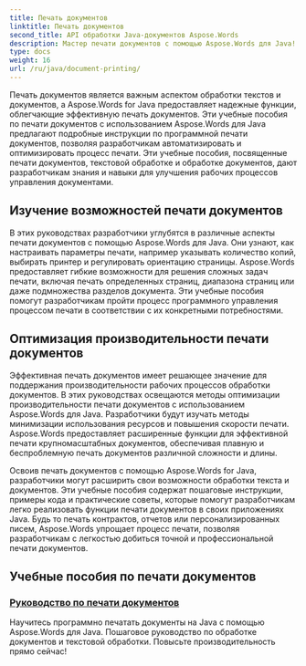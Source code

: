 ```yaml
---
title: Печать документов
linktitle: Печать документов
second_title: API обработки Java-документов Aspose.Words
description: Мастер печати документов с помощью Aspose.Words для Java! Автоматизируйте настройки печати, оптимизируйте производительность и легко добивайтесь профессиональных результатов.
type: docs
weight: 16
url: /ru/java/document-printing/
---
```


Печать документов является важным аспектом обработки текстов и документов, а Aspose.Words for Java предоставляет надежные функции, облегчающие эффективную печать документов. Эти учебные пособия по печати документов с использованием Aspose.Words для Java предлагают подробные инструкции по программной печати документов, позволяя разработчикам автоматизировать и оптимизировать процесс печати. Эти учебные пособия, посвященные печати документов, текстовой обработке и обработке документов, дают разработчикам знания и навыки для улучшения рабочих процессов управления документами.

## Изучение возможностей печати документов

В этих руководствах разработчики углубятся в различные аспекты печати документов с помощью Aspose.Words для Java. Они узнают, как настраивать параметры печати, например указывать количество копий, выбирать принтер и регулировать ориентацию страницы. Aspose.Words предоставляет гибкие возможности для решения сложных задач печати, включая печать определенных страниц, диапазона страниц или даже подмножества разделов документа. Эти учебные пособия помогут разработчикам пройти процесс программного управления процессом печати в соответствии с их конкретными потребностями.

## Оптимизация производительности печати документов

Эффективная печать документов имеет решающее значение для поддержания производительности рабочих процессов обработки документов. В этих руководствах освещаются методы оптимизации производительности печати документов с использованием Aspose.Words для Java. Разработчики будут изучать методы минимизации использования ресурсов и повышения скорости печати. Aspose.Words предоставляет расширенные функции для эффективной печати крупномасштабных документов, обеспечивая плавную и беспроблемную печать документов различной сложности и длины.

Освоив печать документов с помощью Aspose.Words for Java, разработчики могут расширить свои возможности обработки текста и документов. Эти учебные пособия содержат пошаговые инструкции, примеры кода и практические советы, которые помогут разработчикам легко реализовать функции печати документов в своих приложениях Java. Будь то печать контрактов, отчетов или персонализированных писем, Aspose.Words упрощает процесс печати, позволяя разработчикам с легкостью добиться точной и профессиональной печати документов.

## Учебные пособия по печати документов

### [Руководство по печати документов](./guide-to-document-printing/)

Научитесь программно печатать документы на Java с помощью Aspose.Words для Java. Пошаговое руководство по обработке документов и текстовой обработки. Повысьте производительность прямо сейчас!